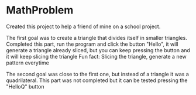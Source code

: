 # MathProblem

Created this project to help a friend of mine on a school project.

The first goal was to create a triangle that divides itself in smaller triangles.
Completed this part, run the program and click the button "Hello", it will generate a triangle already sliced, but you can keep pressing the button and it will keep slicing the triangle
Fun fact: Slicing the triangle, generate a new pattern everytime


The second goal was close to the first one, but instead of a triangle it was a quadrilateral.
This part was not completed but it can be tested pressing the "HelloQ" button
